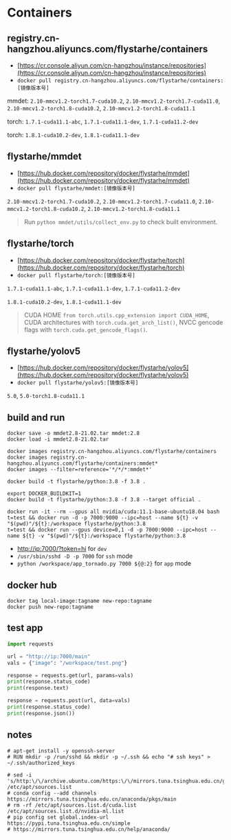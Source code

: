 # Containers

## registry.cn-hangzhou.aliyuncs.com/flystarhe/containers

* [https://cr.console.aliyun.com/cn-hangzhou/instance/repositories](https://cr.console.aliyun.com/cn-hangzhou/instance/repositories)
* `docker pull registry.cn-hangzhou.aliyuncs.com/flystarhe/containers:[镜像版本号]`

mmdet: `2.10-mmcv1.2-torch1.7-cuda10.2`, `2.10-mmcv1.2-torch1.7-cuda11.0`, `2.10-mmcv1.2-torch1.8-cuda10.2`, `2.10-mmcv1.2-torch1.8-cuda11.1`

torch: `1.7.1-cuda11.1-abc`, `1.7.1-cuda11.1-dev`, `1.7.1-cuda11.2-dev`

torch: `1.8.1-cuda10.2-dev`, `1.8.1-cuda11.1-dev`

## flystarhe/mmdet

* [https://hub.docker.com/repository/docker/flystarhe/mmdet](https://hub.docker.com/repository/docker/flystarhe/mmdet)
* `docker pull flystarhe/mmdet:[镜像版本号]`

`2.10-mmcv1.2-torch1.7-cuda10.2`, `2.10-mmcv1.2-torch1.7-cuda11.0`, `2.10-mmcv1.2-torch1.8-cuda10.2`, `2.10-mmcv1.2-torch1.8-cuda11.1`

>Run `python mmdet/utils/collect_env.py` to check built environment.

## flystarhe/torch

* [https://hub.docker.com/repository/docker/flystarhe/torch](https://hub.docker.com/repository/docker/flystarhe/torch)
* `docker pull flystarhe/torch:[镜像版本号]`

`1.7.1-cuda11.1-abc`, `1.7.1-cuda11.1-dev`, `1.7.1-cuda11.2-dev`

`1.8.1-cuda10.2-dev`, `1.8.1-cuda11.1-dev`

>CUDA HOME `from torch.utils.cpp_extension import CUDA_HOME`, CUDA architectures with `torch.cuda.get_arch_list()`, NVCC gencode flags with `torch.cuda.get_gencode_flags()`.

## flystarhe/yolov5

* [https://hub.docker.com/repository/docker/flystarhe/yolov5](https://hub.docker.com/repository/docker/flystarhe/yolov5)
* `docker pull flystarhe/yolov5:[镜像版本号]`

`5.0`, `5.0-torch1.8-cuda11.1`

## build and run
```
docker save -o mmdet2.8-21.02.tar mmdet:2.8
docker load -i mmdet2.8-21.02.tar

docker images registry.cn-hangzhou.aliyuncs.com/flystarhe/containers
docker images registry.cn-hangzhou.aliyuncs.com/flystarhe/containers:mmdet*
docker images --filter=reference='*/*/*:mmdet*'

docker build -t flystarhe/python:3.8 -f 3.8 .

export DOCKER_BUILDKIT=1
docker build -t flystarhe/python:3.8 -f 3.8 --target official .

docker run -it --rm --gpus all nvidia/cuda:11.1-base-ubuntu18.04 bash
t=test && docker run -d -p 7000:9000 --ipc=host --name ${t} -v "$(pwd)"/${t}:/workspace flystarhe/python:3.8
t=test && docker run --gpus device=0,1 -d -p 7000:9000 --ipc=host --name ${t} -v "$(pwd)"/${t}:/workspace flystarhe/python:3.8
```

* [http://ip:7000/?token=hi](#) for `dev`
* `/usr/sbin/sshd -D -p 7000` for `ssh` mode
* `python /workspace/app_tornado.py 7000 ${@:2}` for `app` mode

## docker hub
```
docker tag local-image:tagname new-repo:tagname
docker push new-repo:tagname
```

## test app
```python
import requests

url = "http://ip:7000/main"
vals = {"image": "/workspace/test.png"}

response = requests.get(url, params=vals)
print(response.status_code)
print(response.text)

response = requests.post(url, data=vals)
print(response.status_code)
print(response.json())
```

## notes
```
# apt-get install -y openssh-server
# RUN mkdir -p /run/sshd && mkdir -p ~/.ssh && echo "# ssh keys" > ~/.ssh/authorized_keys

# sed -i 's/http:\/\/archive.ubuntu.com/https:\/\/mirrors.tuna.tsinghua.edu.cn/g' /etc/apt/sources.list
# conda config --add channels https://mirrors.tuna.tsinghua.edu.cn/anaconda/pkgs/main
# rm -rf /etc/apt/sources.list.d/cuda.list /etc/apt/sources.list.d/nvidia-ml.list
# pip config set global.index-url https://pypi.tuna.tsinghua.edu.cn/simple
# https://mirrors.tuna.tsinghua.edu.cn/help/anaconda/
```
